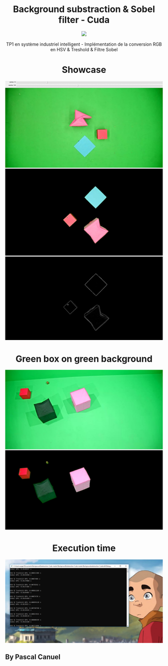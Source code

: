 <h1 align="center">Background substraction & Sobel filter - Cuda</h1> 
<p align="center">
<img src="https://img.shields.io/badge/License-MIT-blue.svg">
</p>

<p align="center">TP1 en système industriel intelligent - Implémentation de la conversion RGB en HSV & Treshold & Filtre Sobel</p>

<h1 align="center">Showcase</h1>
<img src="Backgroundsubstraction-Cuda/Pictures/frameOrigin.PNG"/>
<img src="Backgroundsubstraction-Cuda/Showcase/treshold.PNG"/>
<img src="Backgroundsubstraction-Cuda/Showcase/sobel.PNG"/>

<h1 align="center">Green box on green background</h1>
<img src="Backgroundsubstraction-Cuda/Showcase/originaleGreenBox.PNG"/>
<img src="Backgroundsubstraction-Cuda/Showcase/tresholdGreenBox.PNG"/>

<h1 align="center">Execution time</h1>
<img src="Backgroundsubstraction-Cuda/Showcase/execTime.PNG"/>

## By Pascal Canuel

